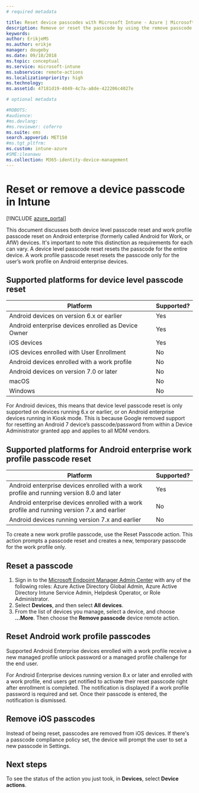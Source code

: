 ```yaml
---
# required metadata

title: Reset device passcodes with Microsoft Intune - Azure | Microsoft Docs
description: Remove or reset the passcode by using the remove passcode action on devices you manage or monitor with Intune.
keywords:
author: ErikjeMS
ms.author: erikje
manager: dougeby
ms.date: 09/18/2018
ms.topic: conceptual
ms.service: microsoft-intune
ms.subservice: remote-actions
ms.localizationpriority: high
ms.technology:
ms.assetid: 47181d19-4049-4c7a-a8de-422206c4027e

# optional metadata

#ROBOTS:
#audience:
#ms.devlang:
#ms.reviewer: coferro
ms.suite: ems
search.appverid: MET150
#ms.tgt_pltfrm:
ms.custom: intune-azure
#SME:ileanawu
ms.collection: M365-identity-device-management
---
```


# Reset or remove a device passcode in Intune

[!INCLUDE [azure_portal](../includes/azure_portal.md)]

This document discusses both device level passcode reset and work profile passcode reset on Android enterprise (formerly called Android for Work, or AfW) devices. It's important to note this distinction as requirements for each can vary. A device level passcode reset resets the passcode for the entire device. A work profile passcode reset resets the passcode only for the user’s work profile on Android enterprise devices.

## Supported platforms for device level passcode reset

| Platform | Supported? |
| ---- | ---- |
| Android devices on version 6.x or earlier | Yes |
| Android enterprise devices enrolled as Device Owner | Yes |
| iOS devices | Yes |
| iOS devices enrolled with User Enrollment | No |
| Android devices enrolled with a work profile | No |
| Android devices on version 7.0 or later | No |
| macOS | No |
| Windows | No |

For Android devices, this means that device level passcode reset is only supported on devices running 6.x or earlier, or on Android enterprise devices running in Kiosk mode. This is because Google removed support for resetting an Android 7 device’s passcode/password from within a Device Administrator granted app and applies to all MDM vendors.

## Supported platforms for Android enterprise work profile passcode reset

| Platform | Supported? |
| ---- | ---- |
| Android enterprise devices enrolled with a work profile and running version 8.0 and later | Yes |
| Android enterprise devices enrolled with a work profile and running version 7.x and earlier | No |
| Android devices running version 7.x and earlier | No |

To create a new work profile passcode, use the Reset Passcode action. This action prompts a passcode reset and creates a new, temporary passcode for the work profile only. 

## Reset a passcode


1. Sign in to the [Microsoft Endpoint Manager Admin Center](https://go.microsoft.com/fwlink/?linkid=2109431) with any of the following roles: Azure Active Directory Global Admin, Azure Active Directory Intune Service Admin, Helpdesk Operator, or Role Administrator.
2. Select **Devices**, and then select **All devices**.
3. From the list of devices you manage, select a device, and choose **...More**. Then choose the **Remove passcode** device remote action.

## Reset Android work profile passcodes

Supported Android Enterprise devices enrolled with a work profile receive a new managed profile unlock password or a managed profile challenge for the end user.

For Android Enterprise devices running version 8.x or later and enrolled with a work profile, end users get notified to activate their reset passcode right after enrollment is completed. The notification is displayed if a work profile password is required and set. Once their passcode is entered, the notification is dismissed.


## Remove iOS passcodes

Instead of being reset, passcodes are removed from iOS devices. If there's a passcode compliance policy set, the device will prompt the user to set a new passcode in Settings.

## Next steps

To see the status of the action you just took, in **Devices**, select **Device actions**.
